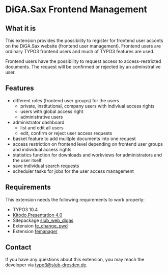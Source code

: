 # DiGA.Sax Frontend Management

## What it is

This extension provides the possibility to register for frontend user acconts on the DiGA.Sax website (frontend user management). Frontend users are ordinary TYPO3 frontend users and much of TYPO3 features are used.

Frontend users have the possibility to request access to access-restricted documents. The request will be confirmed or rejected by an adminstrative user. 

## Features

* different roles (frontend user groups) for the users
  * private, institutional, company users with indiviual access rights
  * users with global access right
  * administrative users
* administrator dashboard
  * list and edit all users
  * edit, confirm or reject user access requests
* basket feature to add mulitple documents into one request
* access restriction on frontend level depending on frontend user groups and individual access rights
* statistics function for downloads and workviews for administrators and the user itself
* save individual search requests
* scheduler tasks for jobs for the user access management 

## Requirements

This extension needs the following requirements to work properly:

* TYPO3 10.4
* [Kitodo.Presentation 4.0](https://github.com/kitodo/kitodo-presentation)
* Sitepackage [slub_web_digas](https://git.slub-dresden.de/slub-webseite/slub-web-digas)
* Extension [fe_change_pwd](https://github.com/derhansen/fe_change_pwd)
* Extension [femanager](https://github.com/in2code-de/femanager)

## Contact

If you have any questions about this extension, you may reach the developer via typo3@slub-dresden.de.
